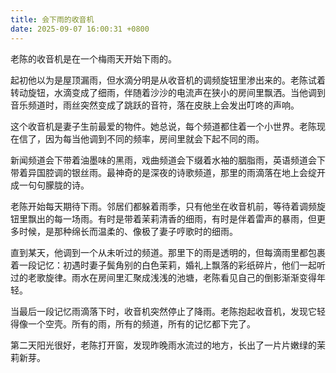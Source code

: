```yaml
---
title: 会下雨的收音机
date: 2025-09-07 16:00:31 +0800
---
```


老陈的收音机是在一个梅雨天开始下雨的。

起初他以为是屋顶漏雨，但水滴分明是从收音机的调频旋钮里渗出来的。老陈试着转动旋钮，水滴变成了细雨，伴随着沙沙的电流声在狭小的房间里飘洒。当他调到音乐频道时，雨丝突然变成了跳跃的音符，落在皮肤上会发出叮咚的声响。

这个收音机是妻子生前最爱的物件。她总说，每个频道都住着一个小世界。老陈现在信了，因为每当他调到不同的频率，房间里就会下起不同的雨。

新闻频道会下带着油墨味的黑雨，戏曲频道会下缀着水袖的胭脂雨，英语频道会下带着异国腔调的银丝雨。最神奇的是深夜的诗歌频道，那里的雨滴落在地上会绽开成一句句朦胧的诗。

老陈开始每天期待下雨。邻居们都躲着雨季，只有他坐在收音机前，等待着调频旋钮里飘出的每一场雨。有时是带着茉莉清香的细雨，有时是伴着雷声的暴雨，但更多时候，是那种绵长而温柔的、像极了妻子哼歌时的细雨。

直到某天，他调到一个从未听过的频道。那里下的雨是透明的，但每滴雨里都包裹着一段记忆：初遇时妻子鬓角别的白色茉莉，婚礼上飘落的彩纸碎片，他们一起听过的老歌旋律。雨水在房间里汇聚成浅浅的池塘，老陈看见自己的倒影渐渐变得年轻。

当最后一段记忆雨滴落下时，收音机突然停止了降雨。老陈抱起收音机，发现它轻得像一个空壳。所有的雨，所有的频道，所有的记忆都下完了。

第二天阳光很好，老陈打开窗，发现昨晚雨水流过的地方，长出了一片片嫩绿的茉莉新芽。
